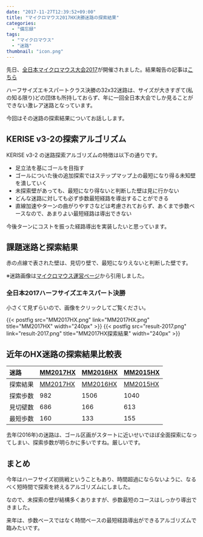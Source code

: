 ```yaml
---
date: "2017-11-27T12:39:52+09:00"
title: "マイクロマウス2017HX決勝迷路の探索結果"
categories:
  - "備忘録"
tags:
  - "マイクロマウス"
  - "迷路"
thumbnail: "icon.png"
---
```


先日、[全日本マイクロマウス大会2017](http://www.ntf.or.jp/mouse/micromouse2017/)が開催されました。結果報告の記事は[こちら](/posts/2017-11-22-micromouse2017/)

ハーフサイズエキスパートクラス決勝の32x32迷路は、サイズが大きすぎて(私の知る限り)どの団体も所持しておらず、年に一回全日本大会でしか見ることができない激レア迷路となっています。

今回はその迷路の探索結果についてお話しします。

<!--more-->

## KERISE v3-2の探索アルゴリズム

KERISE v3-2 の迷路探索アルゴリズムの特徴は以下の通りです。

  * 足立法を基にゴールを目指す
  * ゴールについた後の追加探索ではステップマップ上の最短になり得る未知壁を潰していく
  * 未探索壁があっても、最短になり得ないと判断した壁は見に行かない
  * どんな迷路に対しても必ず歩数最短経路を導出することができる
  * 直線加速やターンの曲がりやすさなどは考慮されておらず、あくまで歩数ベースなので、あまりよい最短経路は導出できない

今後ターンにコストを振った経路導出を実装したいと思っています。

## 課題迷路と探索結果

赤の点線で表された壁は、見切り壁で、最短になりえないと判断した壁です。

※迷路画像は[マイクロマウス運営ページ](http://www.ntf.or.jp/mouse/)から引用しました。

### 全日本2017ハーフサイズエキスパート決勝

小さくて見ずらいので、画像をクリックしてご覧ください。

{{< postfig src="MM2017HX.png" link="MM2017HX.png" title="MM2017HX" width="240px" >}}
{{< postfig src="result-2017.png" link="result-2017.png" title="MM2017HX探索結果" width="240px" >}}

## 近年のHX迷路の探索結果比較表

|迷路|[MM2017HX](MM2017HX.png)|[MM2016HX](MM2016HX.jpg)|[MM2015HX](MM2015HX.png)|
|:--|:--|:--|:--|
|探索結果|[MM2017HX](result-2017.png)|[MM2016HX](result-2016.png)|[MM2015HX](result-2015.png)|
|探索歩数|982|1506|1040|
|見切壁数|686|166|613|
|最短歩数|160|133|155|

去年(2016年)の迷路は、ゴール区画がスタートに近いせいでほぼ全面探索になってしまい、探索歩数が明らかに多いですね。厳しいです。

## まとめ

今年はハーフサイズ初挑戦ということもあり、時間超過にならないように、なるべく短時間で探索を終えるアルゴリズムにしました。

なので、未探索の壁が結構多くありますが、歩数最短のコースはしっかり導出できました。

来年は、歩数ベースではなく時間ベースの最短経路導出ができるアルゴリズムで臨みたいです。

